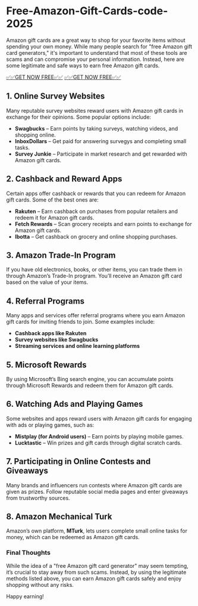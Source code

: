 # Free-Amazon-Gift-Cards-code-2025 
Amazon gift cards are a great way to shop for your favorite items without spending your own money. While many people search for "free Amazon gift card generators," it's important to understand that most of these tools are scams and can compromise your personal information. Instead, here are some legitimate and safe ways to earn free Amazon gift cards.

[✅✅GET NOW FREE✅✅](mzo.xebecreward.com/mzo)
[✅✅GET NOW FREE✅✅](mzo.xebecreward.com/mzo)


## 1. **Online Survey Websites**
Many reputable survey websites reward users with Amazon gift cards in exchange for their opinions. Some popular options include:
- **Swagbucks** – Earn points by taking surveys, watching videos, and shopping online.
- **InboxDollars** – Get paid for answering survegys and completing small tasks.
- **Survey Junkie** – Participate in market research and get rewarded with Amazon gift cards.

## 2. **Cashback and Reward Apps**
Certain apps offer cashback or rewards that you can redeem for Amazon gift cards. Some of the best ones are:
- **Rakuten** – Earn cashback on purchases from popular retailers and redeem it for Amazon gift cards.
- **Fetch Rewards** – Scan grocery receipts and earn points to exchange for Amazon gift cards.
- **Ibotta** – Get cashback on grocery and online shopping purchases.

## 3. **Amazon Trade-In Program**
If you have old electronics, books, or other items, you can trade them in through Amazon’s Trade-In program. You’ll receive an Amazon gift card based on the value of your items.

## 4. **Referral Programs**
Many apps and services offer referral programs where you earn Amazon gift cards for inviting friends to join. Some examples include:
- **Cashback apps like Rakuten**
- **Survey websites like Swagbucks**
- **Streaming services and online learning platforms**

## 5. **Microsoft Rewards**
By using Microsoft’s Bing search engine, you can accumulate points through Microsoft Rewards and redeem them for Amazon gift cards.

## 6. **Watching Ads and Playing Games**
Some websites and apps reward users with Amazon gift cards for engaging with ads or playing games, such as:
- **Mistplay (for Android users)** – Earn points by playing mobile games.
- **Lucktastic** – Win prizes and gift cards through digital scratch cards.

## 7. **Participating in Online Contests and Giveaways**
Many brands and influencers run contests where Amazon gift cards are given as prizes. Follow reputable social media pages and enter giveaways from trustworthy sources.

## 8. **Amazon Mechanical Turk**
Amazon’s own platform, **MTurk**, lets users complete small online tasks for money, which can be redeemed as Amazon gift cards.

### **Final Thoughts**
While the idea of a "free Amazon gift card generator" may seem tempting, it’s crucial to stay away from such scams. Instead, by using the legitimate methods listed above, you can earn Amazon gift cards safely and enjoy shopping without any risks.

Happy earning!

